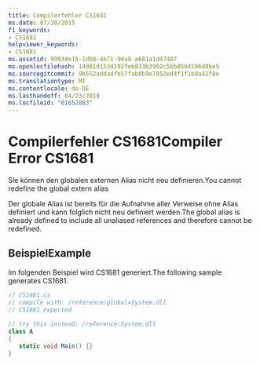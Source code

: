 ```yaml
---
title: Compilerfehler CS1681
ms.date: 07/20/2015
f1_keywords:
- CS1681
helpviewer_keywords:
- CS1681
ms.assetid: 99934e15-1db8-4b71-9da8-a681a1d47407
ms.openlocfilehash: 14d81d1534192feb833b3992c5bb85b4596d8be5
ms.sourcegitcommit: 9b552addadfb57fab0b9e7852ed4f1f1b8a42f8e
ms.translationtype: MT
ms.contentlocale: de-DE
ms.lasthandoff: 04/23/2019
ms.locfileid: "61652883"
---
```

# <a name="compiler-error-cs1681"></a><span data-ttu-id="535d9-102">Compilerfehler CS1681</span><span class="sxs-lookup"><span data-stu-id="535d9-102">Compiler Error CS1681</span></span>
<span data-ttu-id="535d9-103">Sie können den globalen externen Alias nicht neu definieren.</span><span class="sxs-lookup"><span data-stu-id="535d9-103">You cannot redefine the global extern alias</span></span>  
  
 <span data-ttu-id="535d9-104">Der globale Alias ist bereits für die Aufnahme aller Verweise ohne Alias definiert und kann folglich nicht neu definiert werden.</span><span class="sxs-lookup"><span data-stu-id="535d9-104">The global alias is already defined to include all unaliased references and therefore cannot be redefined.</span></span>  
  
## <a name="example"></a><span data-ttu-id="535d9-105">Beispiel</span><span class="sxs-lookup"><span data-stu-id="535d9-105">Example</span></span>  
 <span data-ttu-id="535d9-106">Im folgenden Beispiel wird CS1681 generiert.</span><span class="sxs-lookup"><span data-stu-id="535d9-106">The following sample generates CS1681.</span></span>  
  
```csharp  
// CS1681.cs  
// compile with: /reference:global=System.dll  
// CS1681 expected  
  
// try this instead: /reference:System.dll  
class A  
{  
   static void Main() {}  
}  
```
